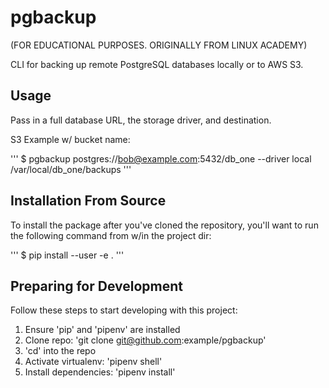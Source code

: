 pgbackup
========
(FOR EDUCATIONAL PURPOSES. ORIGINALLY FROM LINUX ACADEMY) 

CLI for backing up remote PostgreSQL databases locally or to AWS S3.

## Usage

Pass in a full database URL, the storage driver, and destination. 

S3 Example w/ bucket name:

'''
$ pgbackup postgres://bob@example.com:5432/db_one --driver local /var/local/db_one/backups
'''

## Installation From Source

To install the package after you've cloned the repository, you'll want to run the following command from w/in the project dir:

'''
$ pip install --user -e . 
'''

## Preparing for Development

Follow these steps to start developing with this project:

1. Ensure 'pip' and 'pipenv' are installed
2. Clone repo: 'git clone git@github.com:example/pgbackup'
3.  'cd' into the repo
4. Activate virtualenv: 'pipenv shell'
5. Install dependencies: 'pipenv install'
